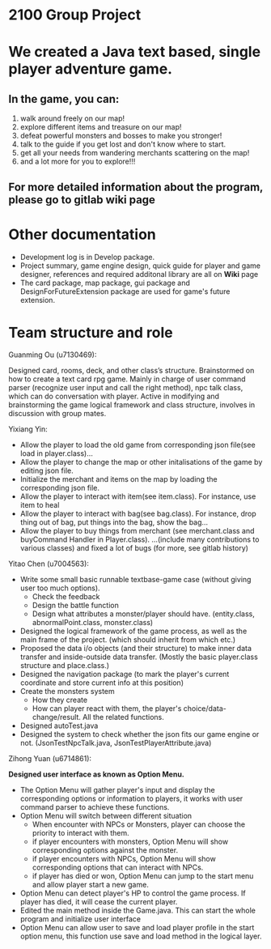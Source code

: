# 2100 Group Project

# We created a Java text based, single player adventure game.
## In the game, you can:

1. walk around freely on our map!
2. explore different items and treasure on our map!
3. defeat powerful monsters and bosses to make you stronger!
4. talk to the guide if you get lost and don't know where to start.
5. get all your needs from wandering merchants scattering on the map!
6. and a lot more for you to explore!!!

## For more detailed information about the program, please go to gitlab wiki page

# Other documentation
- Development log is in Develop package.
- Project summary, game engine design, quick guide for player and game designer, references and required additonal library are all on **Wiki** page
- The card package, map package, gui package and DesignForFutureExtension package are used for game's future extension.


# Team structure and role
Guanming Ou (u7130469):

Designed card, rooms, deck, and other class’s structure.  Brainstormed on how to create a text card rpg game.
Mainly in charge of user command parser (recognize user input and call the right method), 
npc talk class, which can do conversation with player.  Active in modifying and brainstorming the game logical 
framework and class structure, involves in discussion with group mates.

Yixiang Yin:
- Allow the player to load the old game from corresponding json file(see load in player.class)…
- Allow the player to change the map or other initalisations of the game by editing json file.
- Initialize the merchant and items on the map by loading the corresponding json file.
- Allow the player to interact with item(see item.class). For instance, use item to heal
- Allow the player to interact with bag(see bag.class). For instance, drop thing out of bag, put things into the bag, show the bag…
- Allow the player to buy things from merchant (see merchant.class and buyCommand Handler in Player.class). 
…(include many contributions to various classes) and fixed a lot of bugs (for more, see gitlab history)

Yitao Chen (u7004563):
- Write some small basic runnable textbase-game case (without giving user too much options).
  - Check the feedback
  - Design the battle function
  - Design what attributes a monster/player should have. (entity.class, abnormalPoint.class, monster.class)
- Designed the logical framework of the game process, as well as the main frame of the project. (which should inherit from which etc.)
- Proposed the data i/o objects (and their structure) to make inner data transfer and inside-outside data transfer. (Mostly the basic player.class structure and place.class.)
- Designed the navigation package (to mark the player's current coordinate and store current info at this position)
- Create the monsters system
  - How they create
  - How can player react with them, the player's choice/data-change/result. All the related functions.
- Designed autoTest.java
- Designed the system to check whether the json fits our game engine or not. (JsonTestNpcTalk.java, JsonTestPlayerAttribute.java)


Zihong Yuan (u6714861):

**Designed user interface as known as Option Menu.** 
 - The Option Menu will gather player's input and display the corresponding options or information to players, it works with user command parser to achieve these functions.
 - Option Menu will switch between different situation
    - When encounter with NPCs or Monsters, player can choose the priority to interact with them.
    - if player encounters with monsters, Option Menu will show corresponding options against the monster.
    - if player encounters with NPCs, Option Menu will show corresponding options that can interact with NPCs.
    - if player has died or won, Option Menu can jump to the start menu and allow player start a new game.
 - Option Menu can detect player's HP to control the game process. If player has died, it will cease the current player.
 - Edited the main method inside the Game.java. This can start the whole program and initialize user interface
 - Option Menu can allow user to save and load player profile in the start option menu, this function use save and load 
   method in the logical layer. 
